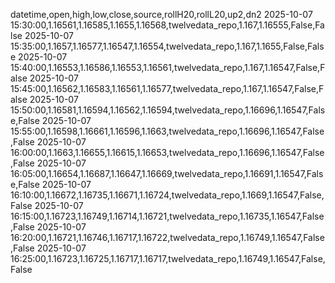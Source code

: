 datetime,open,high,low,close,source,rollH20,rollL20,up2,dn2
2025-10-07 15:30:00,1.16561,1.16585,1.1655,1.16568,twelvedata_repo,1.167,1.16555,False,False
2025-10-07 15:35:00,1.1657,1.16577,1.16547,1.16554,twelvedata_repo,1.167,1.1655,False,False
2025-10-07 15:40:00,1.16553,1.16586,1.16553,1.16561,twelvedata_repo,1.167,1.16547,False,False
2025-10-07 15:45:00,1.16562,1.16583,1.16561,1.16577,twelvedata_repo,1.167,1.16547,False,False
2025-10-07 15:50:00,1.16581,1.16594,1.16562,1.16594,twelvedata_repo,1.16696,1.16547,False,False
2025-10-07 15:55:00,1.16598,1.16661,1.16596,1.1663,twelvedata_repo,1.16696,1.16547,False,False
2025-10-07 16:00:00,1.1663,1.16655,1.16615,1.16653,twelvedata_repo,1.16696,1.16547,False,False
2025-10-07 16:05:00,1.16654,1.16687,1.16647,1.16669,twelvedata_repo,1.16691,1.16547,False,False
2025-10-07 16:10:00,1.16672,1.16735,1.16671,1.16724,twelvedata_repo,1.1669,1.16547,False,False
2025-10-07 16:15:00,1.16723,1.16749,1.16714,1.16721,twelvedata_repo,1.16735,1.16547,False,False
2025-10-07 16:20:00,1.16721,1.16746,1.16717,1.16722,twelvedata_repo,1.16749,1.16547,False,False
2025-10-07 16:25:00,1.16723,1.16725,1.16717,1.16717,twelvedata_repo,1.16749,1.16547,False,False
